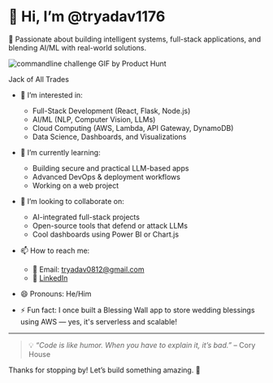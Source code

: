 # 👋 Hi, I’m @tryadav1176

🎯 Passionate about building intelligent systems, full-stack applications, and blending AI/ML with real-world solutions.

![commandline challenge GIF by Product Hunt](https://github.com/user-attachments/assets/386beeb8-14c0-4546-a755-640badb84112)

Jack of All Trades

  
- 👀 I’m interested in:
  - Full-Stack Development (React, Flask, Node.js)
  - AI/ML (NLP, Computer Vision, LLMs)
  - Cloud Computing (AWS, Lambda, API Gateway, DynamoDB)
  - Data Science, Dashboards, and Visualizations

- 🌱 I’m currently learning:
  - Building secure and practical LLM-based apps
  - Advanced DevOps & deployment workflows
  - Working on a web project 

- 💞️ I’m looking to collaborate on:
  - AI-integrated full-stack projects
  - Open-source tools that defend or attack LLMs 
  - Cool dashboards using Power BI or Chart.js

- 📫 How to reach me:
  - 📧 Email: tryadav0812@gmail.com 
  - 💼 [LinkedIn](https://www.linkedin.com/in/tejasyadav1512) 

- 😄 Pronouns: He/Him

- ⚡ Fun fact: I once built a Blessing Wall app to store wedding blessings using AWS — yes, it's serverless and scalable!

---

> 💡 *“Code is like humor. When you have to explain it, it’s bad.”* – Cory House

Thanks for stopping by! Let’s build something amazing. 🚀



<!--
**tryadav1176/tryadav1176** is a ✨ _special_ ✨ repository because its `README.md` (this file) appears on your GitHub profile.

Here are some ideas to get you started:

- 🔭 I’m currently working on ...
- 🌱 I’m currently learning ...
- 👯 I’m looking to collaborate on ...
- 🤔 I’m looking for help with ...
- 💬 Ask me about ...
- 📫 How to reach me: ...
- 😄 Pronouns: ...
- ⚡ Fun fact: ...
-->
